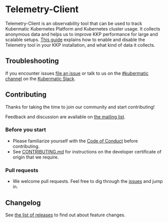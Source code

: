 # Telemetry-Client

Telemetry-Client is an observability tool that can be used to track Kubermatic Kubernetes Platform and Kubernetes cluster usage. It collects anonymous data and helps us to improve KKP performance for large and scalable setups. [This guide](https://docs.kubermatic.com/kubermatic/v2.20/guides/telemetry/) explains how to enable and disable the Telemetry tool in your KKP installation, and what kind of data it collects.

## Troubleshooting

If you encounter issues [file an issue][1] or talk to us on the [#kubermatic channel][12] on the [Kubermatic Slack][15].

## Contributing

Thanks for taking the time to join our community and start contributing!

Feedback and discussion are available on [the mailing list][11].

### Before you start

* Please familiarize yourself with the [Code of Conduct][4] before contributing.
* See [CONTRIBUTING.md][2] for instructions on the developer certificate of origin that we require.

### Pull requests

* We welcome pull requests. Feel free to dig through the [issues][1] and jump in.

## Changelog

See [the list of releases][3] to find out about feature changes.

[1]: https://github.com/kubermatic/telemetry-client/issues
[2]: https://github.com/kubermatic/telemetry-client/blob/main/CONTRIBUTING.md
[3]: https://github.com/kubermatic/telemetry-client/releases
[4]: https://github.com/kubermatic/telemetry-client/blob/main/CODE_OF_CONDUCT.md

[11]: https://groups.google.com/forum/#!forum/kubermatic-dev
[12]: https://kubermatic.slack.com/messages/kubermatic
[15]: http://slack.kubermatic.io/
